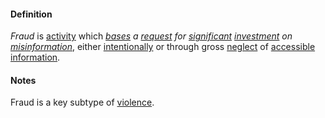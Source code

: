 #### Definition

*Fraud* is [activity](https://github.com/gcassel/Modular-Organizing-Terminology/blob/master/terms/activity.md) which *[bases](https://github.com/gcassel/Modular-Organizing-Terminology/blob/master/terms/base.md) a [request](https://github.com/gcassel/Modular-Organizing-Terminology/blob/master/terms/request.md) for [significant](https://github.com/gcassel/Modular-Organizing-Terminology/blob/master/terms/significance.md) [investment](https://github.com/gcassel/Modular-Organizing-Terminology/blob/master/terms/invest.md) on [misinformation](https://github.com/gcassel/Modular-Organizing-Terminology/blob/master/terms/misinform.md)*, either [intentionally](https://github.com/gcassel/Modular-Organizing-Terminology/blob/master/terms/intend.md) or through gross [neglect](https://github.com/gcassel/Modular-Organizing-Terminology/blob/master/terms/neglect.md) of [accessible](https://github.com/gcassel/Modular-Organizing-Terminology/blob/master/terms/access.md) [information](https://github.com/gcassel/Modular-Organizing-Terminology/blob/master/terms/information.md).

#### Notes
Fraud is a key subtype of [violence](https://github.com/gcassel/Modular-Organizing-Terminology/blob/master/terms/violence.md).

